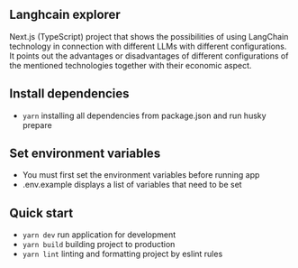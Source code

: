 ## Langhcain explorer

Next.js (TypeScript) project that shows the possibilities of using LangChain technology in connection with different LLMs with different configurations. It points out the advantages or disadvantages of different configurations of the mentioned technologies together with their economic aspect.

## Install dependencies

- `yarn` installing all dependencies from package.json and run husky prepare

## Set environment variables

- You must first set the environment variables before running app
- .env.example displays a list of variables that need to be set

## Quick start

- `yarn dev` run application for development
- `yarn build` building project to production
- `yarn lint` linting and formatting project by eslint rules
